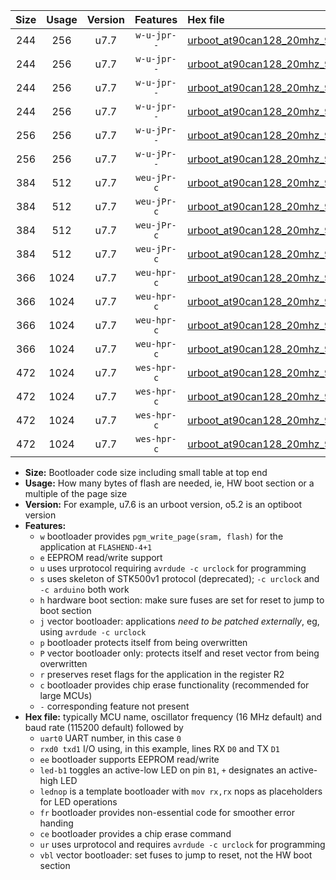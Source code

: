|Size|Usage|Version|Features|Hex file|
|:-:|:-:|:-:|:-:|:--|
|244|256|u7.7|`w-u-jpr--`|[urboot_at90can128_20mhz_9600bps_uart0_rxe0_txe1_led+b5_ur_vbl.hex](https://raw.githubusercontent.com/stefanrueger/urboot.hex/main/mcus/at90can128/fcpu_20mhz/9600_bps/urboot_at90can128_20mhz_9600bps_uart0_rxe0_txe1_led+b5_ur_vbl.hex)|
|244|256|u7.7|`w-u-jpr--`|[urboot_at90can128_20mhz_9600bps_uart0_rxe0_txe1_lednop_ur_vbl.hex](https://raw.githubusercontent.com/stefanrueger/urboot.hex/main/mcus/at90can128/fcpu_20mhz/9600_bps/urboot_at90can128_20mhz_9600bps_uart0_rxe0_txe1_lednop_ur_vbl.hex)|
|244|256|u7.7|`w-u-jpr--`|[urboot_at90can128_20mhz_9600bps_uart1_rxd2_txd3_led+b5_ur_vbl.hex](https://raw.githubusercontent.com/stefanrueger/urboot.hex/main/mcus/at90can128/fcpu_20mhz/9600_bps/urboot_at90can128_20mhz_9600bps_uart1_rxd2_txd3_led+b5_ur_vbl.hex)|
|244|256|u7.7|`w-u-jpr--`|[urboot_at90can128_20mhz_9600bps_uart1_rxd2_txd3_lednop_ur_vbl.hex](https://raw.githubusercontent.com/stefanrueger/urboot.hex/main/mcus/at90can128/fcpu_20mhz/9600_bps/urboot_at90can128_20mhz_9600bps_uart1_rxd2_txd3_lednop_ur_vbl.hex)|
|256|256|u7.7|`w-u-jPr--`|[urboot_at90can128_20mhz_9600bps_uart0_rxe0_txe1_ur_vbl.hex](https://raw.githubusercontent.com/stefanrueger/urboot.hex/main/mcus/at90can128/fcpu_20mhz/9600_bps/urboot_at90can128_20mhz_9600bps_uart0_rxe0_txe1_ur_vbl.hex)|
|256|256|u7.7|`w-u-jPr--`|[urboot_at90can128_20mhz_9600bps_uart1_rxd2_txd3_ur_vbl.hex](https://raw.githubusercontent.com/stefanrueger/urboot.hex/main/mcus/at90can128/fcpu_20mhz/9600_bps/urboot_at90can128_20mhz_9600bps_uart1_rxd2_txd3_ur_vbl.hex)|
|384|512|u7.7|`weu-jPr-c`|[urboot_at90can128_20mhz_9600bps_uart0_rxe0_txe1_ee_led+b5_fr_ce_ur_vbl.hex](https://raw.githubusercontent.com/stefanrueger/urboot.hex/main/mcus/at90can128/fcpu_20mhz/9600_bps/urboot_at90can128_20mhz_9600bps_uart0_rxe0_txe1_ee_led+b5_fr_ce_ur_vbl.hex)|
|384|512|u7.7|`weu-jPr-c`|[urboot_at90can128_20mhz_9600bps_uart0_rxe0_txe1_ee_lednop_fr_ce_ur_vbl.hex](https://raw.githubusercontent.com/stefanrueger/urboot.hex/main/mcus/at90can128/fcpu_20mhz/9600_bps/urboot_at90can128_20mhz_9600bps_uart0_rxe0_txe1_ee_lednop_fr_ce_ur_vbl.hex)|
|384|512|u7.7|`weu-jPr-c`|[urboot_at90can128_20mhz_9600bps_uart1_rxd2_txd3_ee_led+b5_fr_ce_ur_vbl.hex](https://raw.githubusercontent.com/stefanrueger/urboot.hex/main/mcus/at90can128/fcpu_20mhz/9600_bps/urboot_at90can128_20mhz_9600bps_uart1_rxd2_txd3_ee_led+b5_fr_ce_ur_vbl.hex)|
|384|512|u7.7|`weu-jPr-c`|[urboot_at90can128_20mhz_9600bps_uart1_rxd2_txd3_ee_lednop_fr_ce_ur_vbl.hex](https://raw.githubusercontent.com/stefanrueger/urboot.hex/main/mcus/at90can128/fcpu_20mhz/9600_bps/urboot_at90can128_20mhz_9600bps_uart1_rxd2_txd3_ee_lednop_fr_ce_ur_vbl.hex)|
|366|1024|u7.7|`weu-hpr-c`|[urboot_at90can128_20mhz_9600bps_uart0_rxe0_txe1_ee_led+b5_fr_ce_ur.hex](https://raw.githubusercontent.com/stefanrueger/urboot.hex/main/mcus/at90can128/fcpu_20mhz/9600_bps/urboot_at90can128_20mhz_9600bps_uart0_rxe0_txe1_ee_led+b5_fr_ce_ur.hex)|
|366|1024|u7.7|`weu-hpr-c`|[urboot_at90can128_20mhz_9600bps_uart0_rxe0_txe1_ee_lednop_fr_ce_ur.hex](https://raw.githubusercontent.com/stefanrueger/urboot.hex/main/mcus/at90can128/fcpu_20mhz/9600_bps/urboot_at90can128_20mhz_9600bps_uart0_rxe0_txe1_ee_lednop_fr_ce_ur.hex)|
|366|1024|u7.7|`weu-hpr-c`|[urboot_at90can128_20mhz_9600bps_uart1_rxd2_txd3_ee_led+b5_fr_ce_ur.hex](https://raw.githubusercontent.com/stefanrueger/urboot.hex/main/mcus/at90can128/fcpu_20mhz/9600_bps/urboot_at90can128_20mhz_9600bps_uart1_rxd2_txd3_ee_led+b5_fr_ce_ur.hex)|
|366|1024|u7.7|`weu-hpr-c`|[urboot_at90can128_20mhz_9600bps_uart1_rxd2_txd3_ee_lednop_fr_ce_ur.hex](https://raw.githubusercontent.com/stefanrueger/urboot.hex/main/mcus/at90can128/fcpu_20mhz/9600_bps/urboot_at90can128_20mhz_9600bps_uart1_rxd2_txd3_ee_lednop_fr_ce_ur.hex)|
|472|1024|u7.7|`wes-hpr-c`|[urboot_at90can128_20mhz_9600bps_uart0_rxe0_txe1_ee_led+b5_fr_ce.hex](https://raw.githubusercontent.com/stefanrueger/urboot.hex/main/mcus/at90can128/fcpu_20mhz/9600_bps/urboot_at90can128_20mhz_9600bps_uart0_rxe0_txe1_ee_led+b5_fr_ce.hex)|
|472|1024|u7.7|`wes-hpr-c`|[urboot_at90can128_20mhz_9600bps_uart0_rxe0_txe1_ee_lednop_fr_ce.hex](https://raw.githubusercontent.com/stefanrueger/urboot.hex/main/mcus/at90can128/fcpu_20mhz/9600_bps/urboot_at90can128_20mhz_9600bps_uart0_rxe0_txe1_ee_lednop_fr_ce.hex)|
|472|1024|u7.7|`wes-hpr-c`|[urboot_at90can128_20mhz_9600bps_uart1_rxd2_txd3_ee_led+b5_fr_ce.hex](https://raw.githubusercontent.com/stefanrueger/urboot.hex/main/mcus/at90can128/fcpu_20mhz/9600_bps/urboot_at90can128_20mhz_9600bps_uart1_rxd2_txd3_ee_led+b5_fr_ce.hex)|
|472|1024|u7.7|`wes-hpr-c`|[urboot_at90can128_20mhz_9600bps_uart1_rxd2_txd3_ee_lednop_fr_ce.hex](https://raw.githubusercontent.com/stefanrueger/urboot.hex/main/mcus/at90can128/fcpu_20mhz/9600_bps/urboot_at90can128_20mhz_9600bps_uart1_rxd2_txd3_ee_lednop_fr_ce.hex)|

- **Size:** Bootloader code size including small table at top end
- **Usage:** How many bytes of flash are needed, ie, HW boot section or a multiple of the page size
- **Version:** For example, u7.6 is an urboot version, o5.2 is an optiboot version
- **Features:**
  + `w` bootloader provides `pgm_write_page(sram, flash)` for the application at `FLASHEND-4+1`
  + `e` EEPROM read/write support
  + `u` uses urprotocol requiring `avrdude -c urclock` for programming
  + `s` uses skeleton of STK500v1 protocol (deprecated); `-c urclock` and `-c arduino` both work
  + `h` hardware boot section: make sure fuses are set for reset to jump to boot section
  + `j` vector bootloader: applications *need to be patched externally*, eg, using `avrdude -c urclock`
  + `p` bootloader protects itself from being overwritten
  + `P` vector bootloader only: protects itself and reset vector from being overwritten
  + `r` preserves reset flags for the application in the register R2
  + `c` bootloader provides chip erase functionality (recommended for large MCUs)
  + `-` corresponding feature not present
- **Hex file:** typically MCU name, oscillator frequency (16 MHz default) and baud rate (115200 default) followed by
  + `uart0` UART number, in this case `0`
  + `rxd0 txd1` I/O using, in this example, lines RX `D0` and TX `D1`
  + `ee` bootloader supports EEPROM read/write
  + `led-b1` toggles an active-low LED on pin `B1`, `+` designates an active-high LED
  + `lednop` is a template bootloader with `mov rx,rx` nops as placeholders for LED operations
  + `fr` bootloader provides non-essential code for smoother error handing
  + `ce` bootloader provides a chip erase command
  + `ur` uses urprotocol and requires `avrdude -c urclock` for programming
  + `vbl` vector bootloader: set fuses to jump to reset, not the HW boot section
